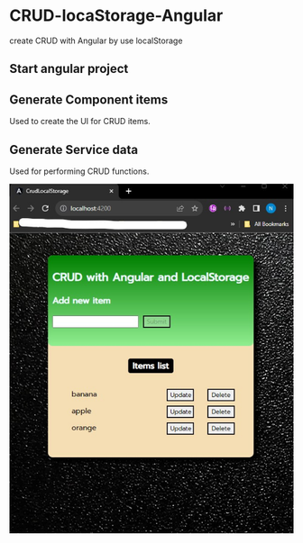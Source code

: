 # CRUD-locaStorage-Angular
 create CRUD with Angular by use localStorage

## Start angular project

## Generate Component items
Used to create the UI for CRUD items.

## Generate Service data
Used for performing CRUD functions.

![alt text](https://github.com/tanaphatkaewsri/CRUD-locaStorage-Angular/blob/main/crud_localStorage/src/ui.jpg)
